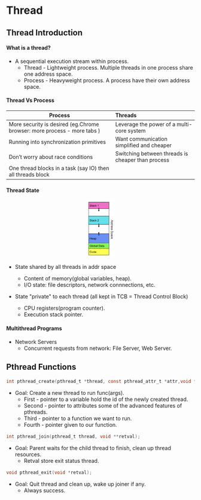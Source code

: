 # Thread

## Thread Introduction
#### What is a thread?
* A sequential execution stream within process.   
  * Thread - Lightweight process. Multiple threads in one process share one address space.      
  * Process - Heavyweight process. A process have their own address space.  

#### Thread Vs Process
| Process                                    | Threads                                         | 
| ------------------------------------------ | :---------------------------------------------  | 
| More security is desired (eg.Chrome browser: more process - more tabs )   | Leverage the power of a multi-core system       | 
| Running into synchronization primitives     | Want communication simplified and cheaper      |  
| Don’t worry about race conditions     |  Switching between threads is cheaper than process  |
| One thread blocks in a task (say IO) then all threads block |   |

#### Thread State  

<div align=center>
<img src="./pic/Thread/thread1.png" width="15%" height="30%"/>  
</div>

* State shared by all threads in addr space  
  * Content of memory(global variables, heap).  
  * I/O state: file descriptors, network connnections, etc.  

* State "private" to each thread (all kept in TCB = Thread Control Block)    
  * CPU registers(program counter).  
  * Execution stack pointer.  

#### Multithread Programs
* Network Servers  
  * Concurrent requests from network: File Server, Web Server.  

## Pthread Functions

```c
int pthread_create(pthread_t *thread, const pthread_attr_t *attr,void *(*start_routine) (void *), void *arg);  
```
* Goal: Create a new thread to run func(args).  
  * First - pointer to a variable hold the id of the newly created thread.  
  * Second - pointer to attributes some of the advanced features of pthreads.  
  * Third - pointer to a function we want to run.  
  * Fourth - pointer given to our function.  

```c
int pthread_join(pthread_t thread, void **retval);  
```
* Goal: Parent waits for the child thread to finish, clean up thread resources.      
  * Retval store exit status thread.    

```c
void pthread_exit(void *retval);
```
* Goal: Quit thread and clean up, wake up joiner if any.    
  * Always success.    